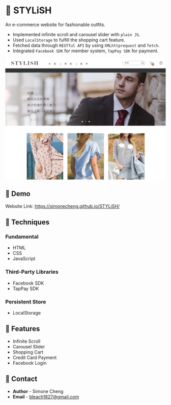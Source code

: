 # 🐳 STYLiSH
An e-commerce website for fashionable outfits.
- Implemented infinite scroll and carousel slider with `plain JS`.
- Used `LocalStorage` to fulfill the shopping cart feature.
- Fetched data through `RESTful API` by using `XMLhttprequest` and `fetch`. 
- Integrated `Facebook SDK` for member system, `TapPay SDK` for payment.

![](./stylish.png)

## 🦀 Demo
Website Link: https://simonecheng.github.io/STYLiSH/

## 🦀 Techniques
### Fundamental
- HTML
- CSS
- JavaScript

### Third-Party Libraries
- Facebook SDK
- TapPay SDK

### Persistent Store
- LocalStorage

## 🦀 Features
- Infinite Scroll
- Carousel Slider
- Shopping Cart
- Credit Card Payment
- Facebook Login

## 🦀 Contact
- **Author** - Simone Cheng
- **Email** - bleach1827@gmail.com